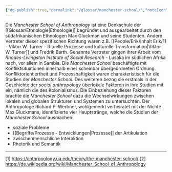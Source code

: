 ```yaml
---
{"dg-publish":true,"permalink":"/glossar/manchester-school/","noteIcon":"3","created":"2023-05-09T12:47:15.069+02:00","updated":"2023-06-04T21:52:17.297+02:00"}
---
```

 

Die *Manchester School of Anthropology* ist eine Denkschule der [[Glossar/Ethnologie\|Ethnologie]] begründet und ausgearbeitet durch den südafrikanischen Ethnologen Max Gluckman und seine Studenten. Andere Vertreter dieser spezifischen Richtung waren z.B. [[People/Erik/Inhalt Erik/11 - Viktor W. Turner - Rituelle Prozesse und kulturelle Transformation\|Viktor W. Turner]] und Fredrik Barth. Genannte Vertreter gingen ihrer Arbeit vom *Rhodes-Livingston Institute of Social Research* - Lusaka im südlichen Afrika nach, vor allem in Sambia. Die *Manchester School* beschäftigte mit Konfliktsituationen innerhalb einer scheinbar übergeordneten Ordnung. Konfliktorientiertheit und Prozesshaftigkeit waren charakteristisch für die Studien der *Manchester School*. Des weiteren bezog sie erstmals in der Geschichte der *social anthropology* überlokale Faktoren in ihre Studien mit ein, nämlich die des Kolonialismus. Die Einbeziehung dieser Faktoren brachte die *Manchester School* dazu die Wechselwirkungen zwischen lokalen und globalen Strukturen und Systemen zu untersuchten. Der Anthropologe Richard P. Werbner, wohlgemerkt verheiratet mit der Nichte Max Gluckmans, identifizierte vier Hauptstränge, welche die Studien der *Manchester School* ausmachen:
- soziale Probleme
- [[Begriffe/Prozesse - Entwicklungen\|Prozesse]] der Artikulation
- zwischenmenschliche Interaktion
- Rhetorik und Semantik




---
[1] https://anthropology.ua.edu/theory/the-manchester-school/
[2] https://de.wikipedia.org/wiki/Manchester_School_of_Anthropology